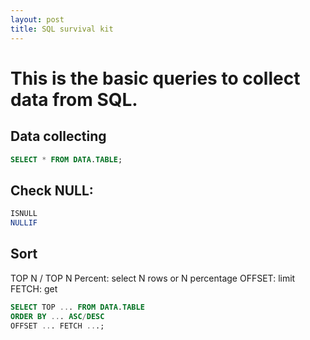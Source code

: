 ```yaml
---
layout: post
title: SQL survival kit
---
```

# This is the basic queries to collect data from SQL.
## Data collecting
```SQL
SELECT * FROM DATA.TABLE;
```
## Check NULL:
```SQL
ISNULL
NULLIF
```
## Sort
TOP N / TOP N Percent: select N rows or N percentage
OFFSET: limit
FETCH: get
```SQL
SELECT TOP ... FROM DATA.TABLE
ORDER BY ... ASC/DESC
OFFSET ... FETCH ...;
```
